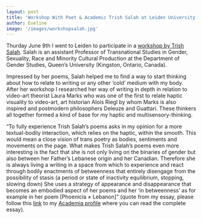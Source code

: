 ```yaml
---
layout: post
title: 'Workshop With Poet & Academic Trish Salah at Leiden University (NL)'
author: Eveline
image: '/images/workshopsalah.jpg'
---
```



Thurday June 9th I went to Leiden to participate in a [workshop by Trish Salah](https://graduategenderstudies.nl/workshop-with-trish-salah/). Salah is an assistant Professor of Transnational Studies in Gender, Sexuality, Race and Minority Cultural Production at the Department of Gender Studies, Queen’s University (Kingston, Ontario, Canada). 

Impressed by her poems, Salah helped me to find a way to  start thinking about how to relate to writing or any other ‘cold’ medium with my body. After her workshop I researched her way of writing in depth in relation to video-art theorist Laura Marks who was one of the first to relate haptic visuality to video-art, art historian Alois Riegl by whom Marks is also inspired and postmodern philosophers Deleuze and Guattari. These thinkers all together formed a kind of base for my haptic and multisensory-thinking. 

“To fully experience Trish Salah’s poems asks in my opinion for a more textual-bodily interaction,                      which relies on the haptic, within the smooth. This would mean a close vision of trans poetry as bodies, sentiments and movements on the page. What makes Trish Salah’s poems even more interesting is the fact that she is not only living on the binaries of gender but also between her Father’s Lebanese origin and her Canadian. Therefore she is always living a writing in a space from which to experience and react through bodily enactments of betweenness that entirely disengage from the possibility of stasis (a period or state of inactivity equilibrium, stopping, slowing down) She uses a strategy of appearance and disappearance that becomes an embodied aspect of her poems and her ‘in betweenness’ as for example in her poem [Phoenicia ≠ Lebanon]”
(quote from my essay, please follow this [link](https://www.academia.edu/41940810/A_Trans_Body_in_Translation_by_Poetry) to my [Academia profile](https://independent.academia.edu/EvelineVondeling) where you can read the complete essay). 
